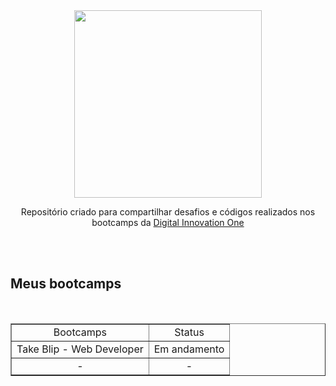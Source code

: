 <div align="center">
    <img src="logo-dio.png" width="300">
    <p>
        Repositório criado para compartilhar desafios e códigos realizados nos bootcamps da <a href="https://www.dio.me/" target="_blank">Digital Innovation One</a>
    </p>
</div>

<br><br>

<h2>Meus bootcamps</h2>

<br>

<table border="1">
    <tr align="center">
        <td>Bootcamps</td>
        <td>Status</td>
    </tr>
    <tr align="center">
        <td>Take Blip - Web Developer</td>
        <td>Em andamento</td>
    </tr>
    <tr align="center">
        <td>-</td>
        <td>-</td>
    </tr>
</table>

